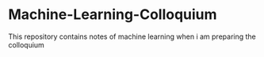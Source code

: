 # Machine-Learning-Colloquium
This repository contains notes of machine learning when i am preparing the colloquium
